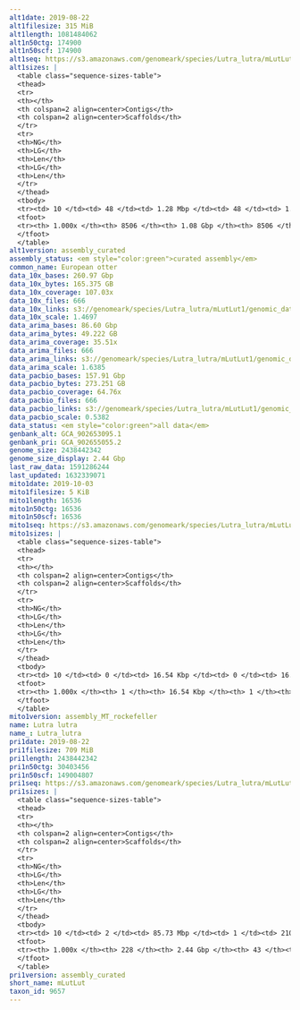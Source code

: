 ```yaml
---
alt1date: 2019-08-22
alt1filesize: 315 MiB
alt1length: 1081484062
alt1n50ctg: 174900
alt1n50scf: 174900
alt1seq: https://s3.amazonaws.com/genomeark/species/Lutra_lutra/mLutLut1/assembly_curated/mLutLut1.alt.cur.20190822.fasta.gz
alt1sizes: |
  <table class="sequence-sizes-table">
  <thead>
  <tr>
  <th></th>
  <th colspan=2 align=center>Contigs</th>
  <th colspan=2 align=center>Scaffolds</th>
  </tr>
  <tr>
  <th>NG</th>
  <th>LG</th>
  <th>Len</th>
  <th>LG</th>
  <th>Len</th>
  </tr>
  </thead>
  <tbody>
  <tr><td> 10 </td><td> 48 </td><td> 1.28 Mbp </td><td> 48 </td><td> 1.28 Mbp </td></tr>  <tr><td> 20 </td><td> 197 </td><td> 0.51 Mbp </td><td> 197 </td><td> 0.51 Mbp </td></tr>  <tr><td> 30 </td><td> 472 </td><td> 321.41 Kbp </td><td> 472 </td><td> 321.41 Kbp </td></tr>  <tr><td> 40 </td><td> 871 </td><td> 234.14 Kbp </td><td> 871 </td><td> 234.14 Kbp </td></tr>  <tr style="background-color:#cccccc;"><td> 50 </td><td> 1411 </td><td> 174.90 Kbp </td><td> 1411 </td><td> 174.90 Kbp </td></tr>  <tr><td> 60 </td><td> 2120 </td><td> 133.15 Kbp </td><td> 2120 </td><td> 133.15 Kbp </td></tr>  <tr><td> 70 </td><td> 3053 </td><td> 100.96 Kbp </td><td> 3053 </td><td> 100.96 Kbp </td></tr>  <tr><td> 80 </td><td> 4285 </td><td> 76.83 Kbp </td><td> 4285 </td><td> 76.83 Kbp </td></tr>  <tr><td> 90 </td><td> 5908 </td><td> 57.86 Kbp </td><td> 5908 </td><td> 57.86 Kbp </td></tr>  <tr><td> 100 </td><td> 8505 </td><td> 338  bp </td><td> 8505 </td><td> 338  bp </td></tr>  </tbody>
  <tfoot>
  <tr><th> 1.000x </th><th> 8506 </th><th> 1.08 Gbp </th><th> 8506 </th><th> 1.08 Gbp </th></tr>
  </tfoot>
  </table>
alt1version: assembly_curated
assembly_status: <em style="color:green">curated assembly</em>
common_name: European otter
data_10x_bases: 260.97 Gbp
data_10x_bytes: 165.375 GB
data_10x_coverage: 107.03x
data_10x_files: 666
data_10x_links: s3://genomeark/species/Lutra_lutra/mLutLut1/genomic_data/10x/<br>
data_10x_scale: 1.4697
data_arima_bases: 86.60 Gbp
data_arima_bytes: 49.222 GB
data_arima_coverage: 35.51x
data_arima_files: 666
data_arima_links: s3://genomeark/species/Lutra_lutra/mLutLut1/genomic_data/arima/<br>
data_arima_scale: 1.6385
data_pacbio_bases: 157.91 Gbp
data_pacbio_bytes: 273.251 GB
data_pacbio_coverage: 64.76x
data_pacbio_files: 666
data_pacbio_links: s3://genomeark/species/Lutra_lutra/mLutLut1/genomic_data/pacbio/<br>
data_pacbio_scale: 0.5382
data_status: <em style="color:green">all data</em>
genbank_alt: GCA_902653095.1
genbank_pri: GCA_902655055.2
genome_size: 2438442342
genome_size_display: 2.44 Gbp
last_raw_data: 1591286244
last_updated: 1632339071
mito1date: 2019-10-03
mito1filesize: 5 KiB
mito1length: 16536
mito1n50ctg: 16536
mito1n50scf: 16536
mito1seq: https://s3.amazonaws.com/genomeark/species/Lutra_lutra/mLutLut1/assembly_MT_rockefeller/mLutLut1.MT.20191003.fasta.gz
mito1sizes: |
  <table class="sequence-sizes-table">
  <thead>
  <tr>
  <th></th>
  <th colspan=2 align=center>Contigs</th>
  <th colspan=2 align=center>Scaffolds</th>
  </tr>
  <tr>
  <th>NG</th>
  <th>LG</th>
  <th>Len</th>
  <th>LG</th>
  <th>Len</th>
  </tr>
  </thead>
  <tbody>
  <tr><td> 10 </td><td> 0 </td><td> 16.54 Kbp </td><td> 0 </td><td> 16.54 Kbp </td></tr>  <tr><td> 20 </td><td> 0 </td><td> 16.54 Kbp </td><td> 0 </td><td> 16.54 Kbp </td></tr>  <tr><td> 30 </td><td> 0 </td><td> 16.54 Kbp </td><td> 0 </td><td> 16.54 Kbp </td></tr>  <tr><td> 40 </td><td> 0 </td><td> 16.54 Kbp </td><td> 0 </td><td> 16.54 Kbp </td></tr>  <tr style="background-color:#cccccc;"><td> 50 </td><td> 0 </td><td style="background-color:#ff8888;"> 16.54 Kbp </td><td> 0 </td><td style="background-color:#ff8888;"> 16.54 Kbp </td></tr>  <tr><td> 60 </td><td> 0 </td><td> 16.54 Kbp </td><td> 0 </td><td> 16.54 Kbp </td></tr>  <tr><td> 70 </td><td> 0 </td><td> 16.54 Kbp </td><td> 0 </td><td> 16.54 Kbp </td></tr>  <tr><td> 80 </td><td> 0 </td><td> 16.54 Kbp </td><td> 0 </td><td> 16.54 Kbp </td></tr>  <tr><td> 90 </td><td> 0 </td><td> 16.54 Kbp </td><td> 0 </td><td> 16.54 Kbp </td></tr>  <tr><td> 100 </td><td> 0 </td><td> 16.54 Kbp </td><td> 0 </td><td> 16.54 Kbp </td></tr>  </tbody>
  <tfoot>
  <tr><th> 1.000x </th><th> 1 </th><th> 16.54 Kbp </th><th> 1 </th><th> 16.54 Kbp </th></tr>
  </tfoot>
  </table>
mito1version: assembly_MT_rockefeller
name: Lutra lutra
name_: Lutra_lutra
pri1date: 2019-08-22
pri1filesize: 709 MiB
pri1length: 2438442342
pri1n50ctg: 30403456
pri1n50scf: 149004807
pri1seq: https://s3.amazonaws.com/genomeark/species/Lutra_lutra/mLutLut1/assembly_curated/mLutLut1.pri.cur.20190822.fasta.gz
pri1sizes: |
  <table class="sequence-sizes-table">
  <thead>
  <tr>
  <th></th>
  <th colspan=2 align=center>Contigs</th>
  <th colspan=2 align=center>Scaffolds</th>
  </tr>
  <tr>
  <th>NG</th>
  <th>LG</th>
  <th>Len</th>
  <th>LG</th>
  <th>Len</th>
  </tr>
  </thead>
  <tbody>
  <tr><td> 10 </td><td> 2 </td><td> 85.73 Mbp </td><td> 1 </td><td> 210.65 Mbp </td></tr>  <tr><td> 20 </td><td> 5 </td><td> 63.46 Mbp </td><td> 2 </td><td> 201.32 Mbp </td></tr>  <tr><td> 30 </td><td> 10 </td><td> 52.24 Mbp </td><td> 3 </td><td> 197.71 Mbp </td></tr>  <tr><td> 40 </td><td> 16 </td><td> 39.86 Mbp </td><td> 4 </td><td> 165.81 Mbp </td></tr>  <tr style="background-color:#cccccc;"><td> 50 </td><td> 22 </td><td style="background-color:#88ff88;"> 30.40 Mbp </td><td> 6 </td><td style="background-color:#88ff88;"> 149.00 Mbp </td></tr>  <tr><td> 60 </td><td> 31 </td><td> 24.23 Mbp </td><td> 8 </td><td> 144.09 Mbp </td></tr>  <tr><td> 70 </td><td> 43 </td><td> 18.92 Mbp </td><td> 10 </td><td> 108.79 Mbp </td></tr>  <tr><td> 80 </td><td> 57 </td><td> 14.61 Mbp </td><td> 12 </td><td> 96.45 Mbp </td></tr>  <tr><td> 90 </td><td> 80 </td><td> 7.48 Mbp </td><td> 14 </td><td> 89.08 Mbp </td></tr>  <tr><td> 100 </td><td> 227 </td><td> 15.22 Kbp </td><td> 42 </td><td> 15.22 Kbp </td></tr>  </tbody>
  <tfoot>
  <tr><th> 1.000x </th><th> 228 </th><th> 2.44 Gbp </th><th> 43 </th><th> 2.44 Gbp </th></tr>
  </tfoot>
  </table>
pri1version: assembly_curated
short_name: mLutLut
taxon_id: 9657
---
```

